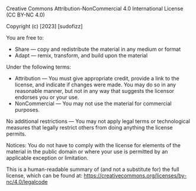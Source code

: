 Creative Commons Attribution-NonCommercial 4.0 International License (CC BY-NC 4.0)

Copyright (c) [2023] [sudofizz]

You are free to:
- Share — copy and redistribute the material in any medium or format
- Adapt — remix, transform, and build upon the material

Under the following terms:
- Attribution — You must give appropriate credit, provide a link to the license, and indicate if changes were made. You may do so in any reasonable manner, but not in any way that suggests the licensor endorses you or your use.
- NonCommercial — You may not use the material for commercial purposes.

No additional restrictions — You may not apply legal terms or technological measures that legally restrict others from doing anything the license permits.

Notices:
You do not have to comply with the license for elements of the material in the public domain or where your use is permitted by an applicable exception or limitation.

This is a human-readable summary of (and not a substitute for) the full license, which can be found at:
https://creativecommons.org/licenses/by-nc/4.0/legalcode
